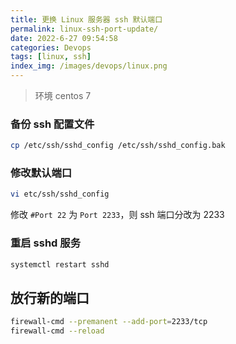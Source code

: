 ```yaml
---
title: 更换 Linux 服务器 ssh 默认端口
permalink: linux-ssh-port-update/
date: 2022-6-27 09:54:58
categories: Devops
tags: [linux, ssh]
index_img: /images/devops/linux.png
---
```


> 环境 centos 7

### 备份 ssh 配置文件

```bash
cp /etc/ssh/sshd_config /etc/ssh/sshd_config.bak
```

### 修改默认端口

```bash
vi etc/ssh/sshd_config
```

修改 `#Port 22` 为 `Port 2233`，则 ssh 端口分改为 2233

### 重启 sshd 服务

```bash
systemctl restart sshd
```

## 放行新的端口

```bash
firewall-cmd --premanent --add-port=2233/tcp
firewall-cmd --reload
```
